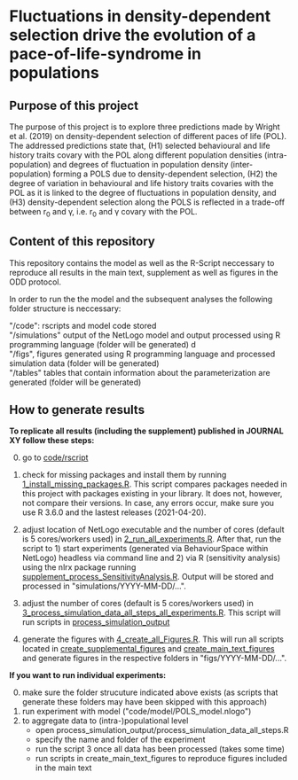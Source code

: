 # Fluctuations in density-dependent selection drive the evolution of a pace-of-life-syndrome in populations

## Purpose of this project
The purpose of this project is to explore three predictions made by Wright et al. (2019) on density-dependent selection of different paces of life (POL). The addressed predictions state that, (H1) selected behavioural and life history traits covary with the POL along different population densities (intra-population) and degrees of fluctuation in population density (inter-population) forming a POLS due to density-dependent selection, (H2) the degree of variation in behavioural and life history traits covaries with the POL as it is linked to the degree of fluctuations in population density, and (H3) density-dependent selection along the POLS is reflected in a trade-off between  r<sub>0</sub> and &gamma;, i.e.  r<sub>0</sub> and &gamma; covary with the POL.


## Content of this repository
This repository contains the model as well as the R-Script neccessary to reproduce all results in the main text, supplement as well as figures in the ODD protocol.

In order to run the the model and the subsequent analyses the following folder structure is neccessary:

"/code": rscripts and model code stored<br/>
"/simulations" output of the NetLogo model and output processed using R programming language (folder will be generated) d<br/>
"/figs", figures generated using R programming language and processed simulation data (folder will be generated) <br/>
"/tables" tables that contain information about the parameterization are generated (folder will be generated) <br/>


## How to generate results
**To replicate all results (including the supplement) published in JOURNAL XY follow these steps:**

0. go to [code/rscript](code/rscript) 
1. check for missing packages and install them by running [1_install_missing_packages.R](code/rscript/1_install_missing_packages.R). This script compares packages needed in this project with packages existing in your library. It does not, however, not compare their versions. In case, any errors occur, make sure you use R 3.6.0 and the lastest releases (2021-04-20).

2. adjust location of NetLogo executable and the number of cores (default is 5 cores/workers used) in [2_run_all_experiments.R](code/rscript/2_run_all_experiments.R). After that, run the script to 1) start experiments (generated via BehaviourSpace within NetLogo) headless via command line and 2) via R (sensitivity analysis) using the nlrx package running [supplement_process_SensitivityAnalysis.R](code/rscript/process_simulation_output/supplement_process_SensitivityAnalysis.R). Output will be stored and processed in "simulations/YYYY-MM-DD/...".

3. adjust the number of cores (default is 5 cores/workers used)  in [3_process_simulation_data_all_steps_all_experiments.R](code/rscript/3_process_simulation_data_all_steps_all_experiments.R). This script will run scripts in [process_simulation_output](code/rscript/process_simulation_output/)

5. generate the figures with [4_create_all_Figures.R](code/rscript/4_create_all_Figures.R). This will run all scripts located in [create_supplemental_figures](code/rscript/create_supplemental_figures/) and [create_main_text_figures](code/rscript/create_main_text_figures/) and generate figures in the respective folders in "figs/YYYY-MM-DD/...".


**If you want to run individual experiments:**

0. make sure the folder strucuture indicated above exists (as scripts that generate these folders may have been skipped with this approach)
1. run experiment with model ("code/model/POLS_model.nlogo")
2. to aggregate data to (intra-)populational level 
      - open process_simulation_output/process_simulation_data_all_steps.R
      - specify the name and folder of the experiment
      - run the script
3  once all data has been processed (takes some time)
      - run scripts in create_main_text_figures to reproduce figures included in the main text
